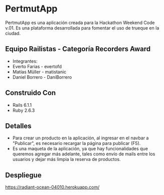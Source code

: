 # PertmutApp

PertmutApp es una aplicación creada para la Hackathon Weekend Code v.01.
Es una plataforma desarrollada para fomentar el uso de trueque en la ciudad.

## Equipo Railistas - Categoría Recorders Award

* Integrantes: 
* Everto Farias - evertofd
* Matías Müller - matistanic
* Daniel Borrero - DaniBorrero

## Construido Con

* Rails 6.1.1
* Ruby 2.6.3

## Detalles

* Para crear un producto en la aplicación, al ingresar en el navbar a "Publicar", es necesario recargar la página para publicar (F5).
* Es una maqueta de la aplicación, ya que hay funcionalidades que queremos agregar más adelante, tales como envío de mails entre los usuarios y dejar más limpia la reserva de productos.

## Despliegue

https://radiant-ocean-04010.herokuapp.com/
